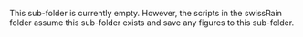 This sub-folder is currently empty. However, the scripts in the swissRain folder assume this sub-folder exists and save any figures to this sub-folder.

